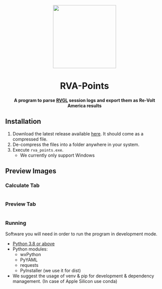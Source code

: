 <p align="center">
  <img height="200" width="200" src="https://user-images.githubusercontent.com/26081543/129637656-c5014e3e-cdf6-4437-9e0d-157bc63c14e7.png" />
</p>


<h1 align="center">RVA-Points</h1>
<h4 align="center">A program to parse <a href="https://rvgl.re-volt.io/" target="_blank">RVGL</a> session logs and export them as Re-Volt America results</h4>


## Installation
  1. Download the latest release available [here](https://distribute.revolt-america.com/rva_points/rva_points-latest.zip). It should come as a compressed file.
  2. De-compress the files into a folder anywhere in your system.
  3. Execute `rva_points.exe`.
      * We currently only support Windows


## Preview Images
<p align="left">
  <h3>Calculate Tab</h3>
  <img src="https://user-images.githubusercontent.com/26081543/141656388-a35214aa-4511-4d16-9718-e3036c852d27.PNG" alt=""/>
  <h3>Preview Tab</h3>
  <img src="https://user-images.githubusercontent.com/26081543/129636799-4dc2c318-312c-4214-bedf-5d23a08187b4.PNG" alt=""/>
</p>

### Running
Software you will need in order to run the program in development mode.

- [Python 3.8 or above](https://www.python.org/downloads/)
- Python modules:
  - wxPython
  - PyYAML
  - requests
  - PyInstaller (we use it for dist)
- We suggest the usage of venv & pip for development & dependency management. (In case of Apple Silicon use conda)

